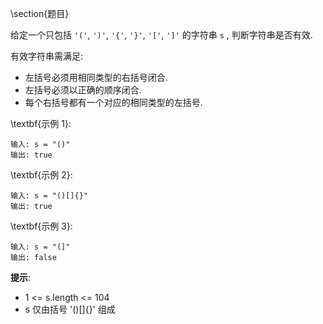 \section{题目}

给定一个只包括 `'('`, `')'`, `'{'`, `'}'`, `'['`, `']'` 的字符串 `s` , 判断字符串是否有效. 

有效字符串需满足: 

- 左括号必须用相同类型的右括号闭合. 
- 左括号必须以正确的顺序闭合. 
- 每个右括号都有一个对应的相同类型的左括号. 

\textbf{示例 1}: 

```
输入: s = "()"
输出: true
```

\textbf{示例 2}: 

```
输入: s = "()[]{}"
输出: true
```

\textbf{示例 3}: 

```
输入: s = "(]"
输出: false
```

**提示**: 

- 1 <= s.length <= 104
- s 仅由括号 '()[]{}' 组成